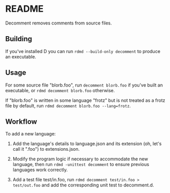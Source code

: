 # README

Decomment removes comments from source files.

## Building

If you've installed D you can run `rdmd --build-only decomment` to produce an
executable.

## Usage

For some source file "blorb.foo", run `decomment blorb.foo` if you've built an
executable, or `rdmd decomment blorb.foo` otherwise.

If "blorb.foo" is written in some language "frotz" but is not treated as a
frotz file by default, run `rdmd decomment blorb.foo --lang=frotz`.

## Workflow

To add a new language:

1. Add the language's details to language.json and its extension
(oh, let's call it ".foo") to extensions.json.

1. Modify the program logic if necessary to accommodate the new language,
then run `rdmd -unittest decomment` to ensure previous languages work correctly.

1. Add a test file test/in.foo, run `rdmd decomment test/in.foo > test/out.foo`
and add the corresponding unit test to decomment.d.